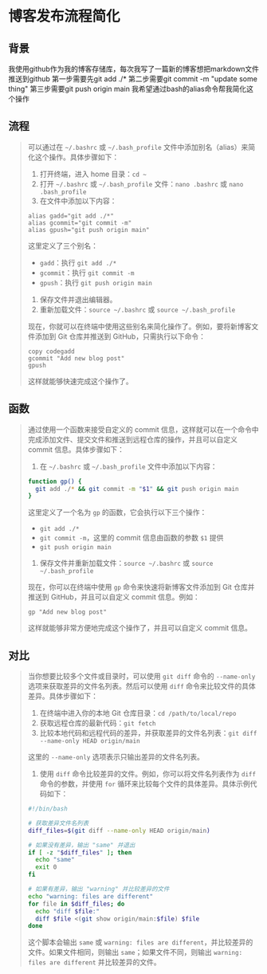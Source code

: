# 博客发布流程简化
## 背景
我使用github作为我的博客存储库，每次我写了一篇新的博客想把markdown文件推送到github
第一步需要先git add ./* 
第二步需要git commit -m "update some thing" 
第三步需要git push origin main
我希望通过bash的alias命令帮我简化这个操作

## 流程

> 可以通过在 `~/.bashrc` 或 `~/.bash_profile` 文件中添加别名（alias）来简化这个操作。具体步骤如下：
>
> 1. 打开终端，进入 home 目录：`cd ~`
> 2. 打开 `~/.bashrc` 或 `~/.bash_profile` 文件：`nano .bashrc` 或 `nano .bash_profile`
> 3. 在文件中添加以下内容：
>
> ```
> alias gadd="git add ./*"
> alias gcommit="git commit -m"
> alias gpush="git push origin main"
> ```
>
> 这里定义了三个别名：
>
> - `gadd`：执行 `git add ./*`
> - `gcommit`：执行 `git commit -m`
> - `gpush`：执行 `git push origin main`
>
> 1. 保存文件并退出编辑器。
> 2. 重新加载文件：`source ~/.bashrc` 或 `source ~/.bash_profile`
>
> 现在，你就可以在终端中使用这些别名来简化操作了。例如，要将新博客文件添加到 Git 仓库并推送到 GitHub，只需执行以下命令：
>
> ```
> copy codegadd
> gcommit "Add new blog post"
> gpush
> ```
>
> 这样就能够快速完成这个操作了。

## 函数

> 通过使用一个函数来接受自定义的 commit 信息，这样就可以在一个命令中完成添加文件、提交文件和推送到远程仓库的操作，并且可以自定义 commit 信息。具体步骤如下：
>
> 1. 在 `~/.bashrc` 或 `~/.bash_profile` 文件中添加以下内容：
>
> ```bash
> function gp() {
>   git add ./* && git commit -m "$1" && git push origin main
> }
> ```
>
> 这里定义了一个名为 `gp` 的函数，它会执行以下三个操作：
>
> - `git add ./*`
> - `git commit -m`，这里的 commit 信息由函数的参数 `$1` 提供
> - `git push origin main`
>
> 1. 保存文件并重新加载文件：`source ~/.bashrc` 或 `source ~/.bash_profile`
>
> 现在，你可以在终端中使用 `gp` 命令来快速将新博客文件添加到 Git 仓库并推送到 GitHub，并且可以自定义 commit 信息。例如：
>
> ```
> gp "Add new blog post"
> ```
>
> 这样就能够非常方便地完成这个操作了，并且可以自定义 commit 信息。

## 对比

> 当你想要比较多个文件或目录时，可以使用 `git diff` 命令的 `--name-only` 选项来获取差异的文件名列表。然后可以使用 `diff` 命令来比较文件的具体差异。具体步骤如下：
>
> 1. 在终端中进入你的本地 Git 仓库目录：`cd /path/to/local/repo`
> 2. 获取远程仓库的最新代码：`git fetch`
> 3. 比较本地代码和远程代码的差异，并获取差异的文件名列表：`git diff --name-only HEAD origin/main`
>
> 这里的 `--name-only` 选项表示只输出差异的文件名列表。
>
> 1. 使用 `diff` 命令比较差异的文件。例如，你可以将文件名列表作为 `diff` 命令的参数，并使用 `for` 循环来比较每个文件的具体差异。具体示例代码如下：
>
> ```bash
> #!/bin/bash
> 
> # 获取差异文件名列表
> diff_files=$(git diff --name-only HEAD origin/main)
> 
> # 如果没有差异，输出 "same" 并退出
> if [ -z "$diff_files" ]; then
>   echo "same"
>   exit 0
> fi
> 
> # 如果有差异，输出 "warning" 并比较差异的文件
> echo "warning: files are different"
> for file in $diff_files; do
>   echo "diff $file:"
>   diff $file <(git show origin/main:$file) $file
> done
> ```
>
> 这个脚本会输出 `same` 或 `warning: files are different`，并比较差异的文件。如果文件相同，则输出 `same`；如果文件不同，则输出 `warning: files are different` 并比较差异的文件。
